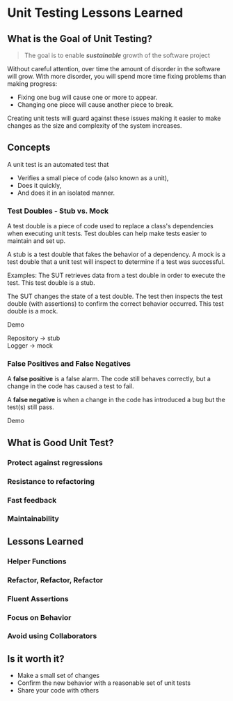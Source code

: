 # Unit Testing Lessons Learned

## What is the Goal of Unit Testing?

> The goal is to enable **_sustainable_** growth of the software project

Without careful attention, over time the amount of disorder in the software will grow. With more disorder, you will spend more time fixing problems than making progress:

- Fixing one bug will cause one or more to appear. 
- Changing one piece will cause another piece to break.

Creating unit tests will guard against these issues making it easier to make changes as the size and complexity of the system increases.

## Concepts

A unit test is an automated test that
- Verifies a small piece of code (also known as a unit),
- Does it quickly,
- And does it in an isolated manner.

### Test Doubles - Stub vs. Mock

A test double is a piece of code used to replace
a class's dependencies when executing unit tests. Test doubles can
help make tests easier to maintain and set up. 

A stub is a test double that fakes the behavior of a dependency.
A mock is a test double that a unit test will inspect to determine
if a test was successful.

Examples:
The SUT retrieves data from a test double in order to execute
the test. This test double is a stub.

The SUT changes the state of a test double. The test then inspects
the test double (with assertions) to confirm the correct behavior
occurred. This test double is a mock.

Demo

Repository -> stub  
Logger -> mock

### False Positives and False Negatives

A **false positive** is a false alarm. The code still behaves correctly, but a change in the code has caused a test to fail.

A **false negative** is when a change in the code has introduced a bug but the test(s) still pass.

Demo

## What is Good Unit Test?

### Protect against regressions

### Resistance to refactoring

### Fast feedback

### Maintainability

## Lessons Learned

### Helper Functions

### Refactor, Refactor, Refactor

### Fluent Assertions

### Focus on Behavior

### Avoid using Collaborators

## Is it worth it?

- Make a small set of changes
- Confirm the new behavior with a reasonable set of unit tests
- Share your code with others

